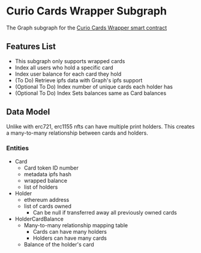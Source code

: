 # Curio Cards Wrapper Subgraph

The Graph subgraph for the [Curio Cards Wrapper smart contract](https://etherscan.io/address/0x73DA73EF3a6982109c4d5BDb0dB9dd3E3783f313#code)

## Features List
- This subgraph only supports wrapped cards
- Index all users who hold a specific card
- Index user balance for each card they hold
- (To Do) Retrieve ipfs data with Graph's ipfs support
- (Optional To Do) Index number of unique cards each holder has
- (Optional To Do) Index Sets balances same as Card balances

## Data Model
Unlike with erc721, erc1155 nfts can have multiple print holders. This creates a many-to-many relationship between cards and holders.

### Entities
- Card
    - Card token ID number
    - metadata ipfs hash
    - wrapped balance
    - list of holders
- Holder
    - ethereum address
    - list of cards owned
        - Can be null if transferred away all previously owned cards
- HolderCardBalance
    - Many-to-many relationship mapping table
        - Cards can have many holders
        - Holders can have many cards
    - Balance of the holder's card
